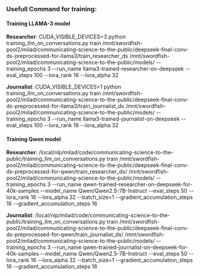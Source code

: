 ### Usefull Command for training:

#### Training LLAMA-3 model

**Researcher**: 
CUDA_VISIBLE_DEVICES=3 python training_llm_on_conversations.py train /mnt/swordfish-pool2/milad/communicating-science-to-the-public/deepseek-final-conv-ds-preprocessed-for-llama3/train_researcher_ds /mnt/swordfish-pool2/milad/communicating-science-to-the-public/models/ --training_epochs 3 --run_name llama3-trained-researcher-on-deepseek --eval_steps 100 --lora_rank 16 --lora_alpha 32

**Journalist**: 
CUDA_VISIBLE_DEVICES=1 python training_llm_on_conversations.py train /mnt/swordfish-pool2/milad/communicating-science-to-the-public/deepseek-final-conv-ds-preprocessed-for-llama3/train_journalist_ds /mnt/swordfish-pool2/milad/communicating-science-to-the-public/models/ --training_epochs 3 --run_name llama3-trained-journalist-on-deepseek --eval_steps 100 --lora_rank 16 --lora_alpha 32


#### Training Qwen model

**Researcher**:
/local/nlp/milad/code/communicating-science-to-the-public/training_llm_on_conversations.py train /mnt/swordfish-pool2/milad/communicating-science-to-the-public/deepseek-final-conv-ds-preprocessed-for-qwen/train_researcher_ds/ /mnt/swordfish-pool2/milad/communicating-science-to-the-public/models/ --training_epochs 3 --run_name qwen-trained-researcher-on-deepseek-for-40k-samples --model_name Qwen/Qwen2.5-7B-Instruct --eval_steps 50 --lora_rank 16 --lora_alpha 32 --batch_size=1 --gradient_accumulation_steps 16 --gradient_accumulation_steps 16

**Journalist**:
/local/nlp/milad/code/communicating-science-to-the-public/training_llm_on_conversations.py train /mnt/swordfish-pool2/milad/communicating-science-to-the-public/deepseek-final-conv-ds-preprocessed-for-qwen/train_journalist_ds/ /mnt/swordfish-pool2/milad/communicating-science-to-the-public/models/ --training_epochs 3 --run_name qwen-trained-journalist-on-deepseek-for-40k-samples --model_name Qwen/Qwen2.5-7B-Instruct --eval_steps 50 --lora_rank 16 --lora_alpha 32 --batch_size=1 --gradient_accumulation_steps 16 --gradient_accumulation_steps 16
